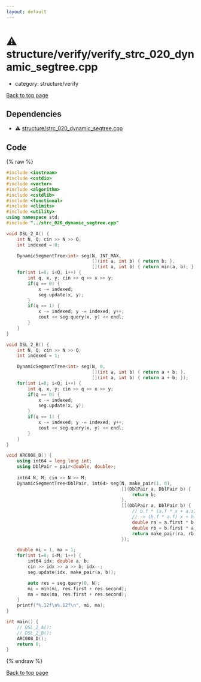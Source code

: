 ```yaml
---
layout: default
---
```


<!-- mathjax config similar to math.stackexchange -->
<script type="text/javascript" async
  src="https://cdnjs.cloudflare.com/ajax/libs/mathjax/2.7.5/MathJax.js?config=TeX-MML-AM_CHTML">
</script>
<script type="text/x-mathjax-config">
  MathJax.Hub.Config({
    TeX: { equationNumbers: { autoNumber: "AMS" }},
    tex2jax: {
      inlineMath: [ ['$','$'] ],
      processEscapes: true
    },
    "HTML-CSS": { matchFontHeight: false },
    displayAlign: "left",
    displayIndent: "2em"
  });
</script>

<script type="text/javascript" src="https://cdnjs.cloudflare.com/ajax/libs/jquery/3.4.1/jquery.min.js"></script>
<script src="https://cdn.jsdelivr.net/npm/jquery-balloon-js@1.1.2/jquery.balloon.min.js" integrity="sha256-ZEYs9VrgAeNuPvs15E39OsyOJaIkXEEt10fzxJ20+2I=" crossorigin="anonymous"></script>
<script type="text/javascript" src="../../../assets/js/copy-button.js"></script>
<link rel="stylesheet" href="../../../assets/css/copy-button.css" />


# :warning: structure/verify/verify_strc_020_dynamic_segtree.cpp
* category: structure/verify


[Back to top page](../../../index.html)



## Dependencies
* :warning: [structure/strc_020_dynamic_segtree.cpp](../strc_020_dynamic_segtree.cpp.html)


## Code
{% raw %}
```cpp
#include <iostream>
#include <cstdio>
#include <vector>
#include <algorithm>
#include <cstdlib>
#include <functional>
#include <climits>
#include <utility>
using namespace std;
#include "../strc_020_dynamic_segtree.cpp"

void DSL_2_A() {
    int N, Q; cin >> N >> Q;
    int indexed = 0;

    DynamicSegmentTree<int> seg(N, INT_MAX,
                                [](int a, int b) { return b; },
                                [](int a, int b) { return min(a, b); });
    for(int i=0; i<Q; i++) {
        int q, x, y; cin >> q >> x >> y;
        if(q == 0) {
            x -= indexed;
            seg.update(x, y);
        }
        if(q == 1) {
            x -= indexed; y -= indexed; y++;
            cout << seg.query(x, y) << endl;
        }
    }
}

void DSL_2_B() {
    int N, Q; cin >> N >> Q;
    int indexed = 1;

    DynamicSegmentTree<int> seg(N, 0,
                                [](int a, int b) { return a + b; },
                                [](int a, int b) { return a + b; });
    for(int i=0; i<Q; i++) {
        int q, x, y; cin >> q >> x >> y;
        if(q == 0) {
            x -= indexed;
            seg.update(x, y);
        }
        if(q == 1) {
            x -= indexed; y -= indexed; y++;
            cout << seg.query(x, y) << endl;
        }
    }
}

void ARC008_D() {
    using int64 = long long int;
    using DblPair = pair<double, double>;
    
    int64 N, M; cin >> N >> M;
    DynamicSegmentTree<DblPair, int64> seg(N, make_pair(1, 0),
                                           [](DblPair a, DblPair b) {
                                               return b;
                                           },
                                           [](DblPair a, DblPair b) {
                                               // b.f * (a.f * x + a.s) + b.s
                                               // -> (b.f * a.f) x + b.f * a.s + b.s
                                               double ra = a.first * b.first;
                                               double rb = b.first * a.second + b.second;
                                               return make_pair(ra, rb);
                                           });

    double mi = 1, ma = 1;
    for(int i=0; i<M; i++) {
        int64 idx; double a, b;
        cin >> idx >> a >> b; idx--;
        seg.update(idx, make_pair(a, b));

        auto res = seg.query(0, N);
        mi = min(mi, res.first + res.second);
        ma = max(ma, res.first + res.second);
    }
    printf("%.12f\n%.12f\n", mi, ma);
}

int main() {
    // DSL_2_A();
    // DSL_2_B();
    ARC008_D();
    return 0;
}

```
{% endraw %}

[Back to top page](../../../index.html)

